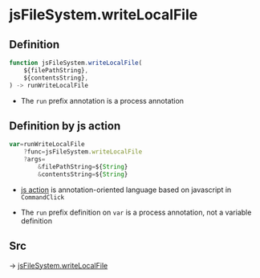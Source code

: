 # jsFileSystem.writeLocalFile

## Definition

```js.js
function jsFileSystem.writeLocalFile(
	${filePathString},
	${contentsString},
) -> runWriteLocalFile
```

- The `run` prefix annotation is a process annotation
## Definition by js action

```js.js
var=runWriteLocalFile
	?func=jsFileSystem.writeLocalFile
	?args=
		&filePathString=${String}
		&contentsString=${String}
```

- [js action](#) is annotation-oriented language based on javascript in `CommandClick`

- The `run` prefix definition on `var` is a process annotation, not a variable definition

## Src

-> [jsFileSystem.writeLocalFile](https://github.com/puutaro/CommandClick/blob/master/app/src/main/java/com/puutaro/commandclick/fragment_lib/terminal_fragment/js_interface/file/JsFileSystem.kt#L46)


